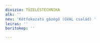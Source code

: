 ```yaml
---
divizio: TÜZELÉSTECHNIKA
alk: ''
nev: 'Kétfokozatú gázégő (GVAL család) '
leiras: ''
boritokep: ''

---
```

